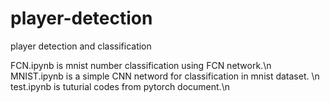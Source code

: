 # player-detection
player detection and classification

FCN.ipynb is mnist number classification using FCN network.\n
MNIST.ipynb is a simple CNN netword for classification in mnist dataset. \n
test.ipynb is tuturial codes from pytorch document.\n
